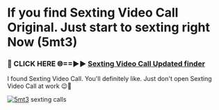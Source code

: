 # If you find Sexting Video Call Original. Just start to sexting right Now (5mt3)

<h3>🔴 CLICK HERE 🌐==►► <a href="https://tinyurl.com/2s32jyrn" rel="nofollow">Sexting Video Call Updated finder</a></h3>

I found Sexting Video Call. You'll definitely like. Just don't open Sexting Video Call at work 😉💬

[![5mt3](https://i.imgur.com/sZc9xG4.jpeg)](https://tinyurl.com/2s32jyrn)
sexting calls